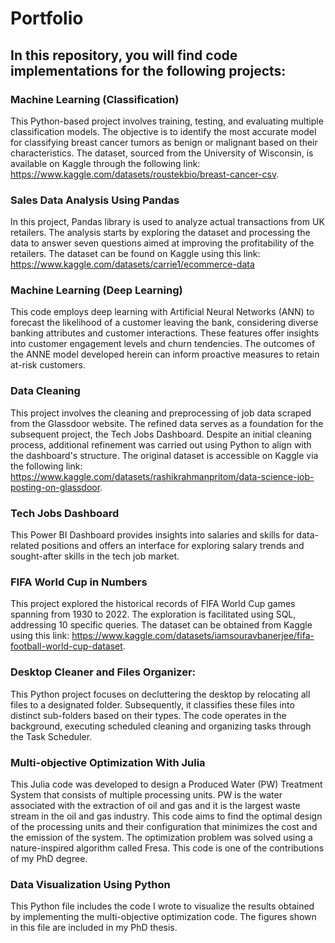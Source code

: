 # Portfolio
## In this repository, you will find code implementations for the following projects:

### Machine Learning (Classification)
This Python-based project involves training, testing, and evaluating multiple classification models. The objective is to identify the most accurate model for classifying breast cancer tumors as benign or malignant based on their characteristics. The dataset, sourced from the University of Wisconsin, is available on Kaggle through the following link: https://www.kaggle.com/datasets/roustekbio/breast-cancer-csv. 

### Sales Data Analysis Using Pandas
In this project, Pandas library is used to analyze actual transactions from UK retailers. The analysis starts by exploring the dataset and processing the data to answer seven questions aimed at improving the profitability of the retailers. The dataset can be found on Kaggle using this link: https://www.kaggle.com/datasets/carrie1/ecommerce-data

### Machine Learning (Deep Learning)
This code employs deep learning with Artificial Neural Networks (ANN) to forecast the likelihood of a customer leaving the bank, considering diverse banking attributes and customer interactions. These features offer insights into customer engagement levels and churn tendencies. The outcomes of the ANNE model developed herein can inform proactive measures to retain at-risk customers.
  
### Data Cleaning
This project involves the cleaning and preprocessing of job data scraped from the Glassdoor website. The refined data serves as a foundation for the subsequent project, the Tech Jobs Dashboard. Despite an initial cleaning process, additional refinement was carried out using Python to align with the dashboard's structure. The original dataset is accessible on Kaggle via the following link: https://www.kaggle.com/datasets/rashikrahmanpritom/data-science-job-posting-on-glassdoor.

### Tech Jobs Dashboard
This Power BI Dashboard provides insights into salaries and skills for data-related positions and offers an interface for exploring salary trends and sought-after skills in the tech job market.

### FIFA World Cup in Numbers
This project explored the historical records of FIFA World Cup games spanning from 1930 to 2022. The exploration is facilitated using SQL, addressing 10 specific queries. The dataset can be obtained from Kaggle using this link: https://www.kaggle.com/datasets/iamsouravbanerjee/fifa-football-world-cup-dataset.

### Desktop Cleaner and Files Organizer:
This Python project focuses on decluttering the desktop by relocating all files to a designated folder. Subsequently, it classifies these files into distinct sub-folders based on their types. The code operates in the background, executing scheduled cleaning and organizing tasks through the Task Scheduler.

### Multi-objective Optimization With Julia
This Julia code was developed to design a Produced Water (PW) Treatment System that consists of multiple processing units. PW is the water associated with the extraction of oil and gas and it is the largest waste stream in the oil and gas industry. This code aims to find the optimal design of the processing units and their configuration that minimizes the cost and the emission of the system. The optimization problem was solved using a nature-inspired algorithm called Fresa. This code is one of the contributions of my PhD degree.  


### Data Visualization Using Python 
This Python file includes the code I wrote to visualize the results obtained by implementing the multi-objective optimization code. The figures shown in this file are included in my PhD thesis.  

